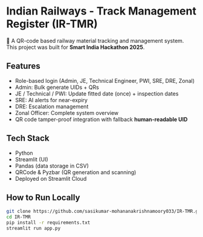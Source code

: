 # Indian Railways - Track Management Register (IR-TMR)

🚉 A QR-code based railway material tracking and management system.  
This project was built for **Smart India Hackathon 2025**.

## Features
- Role-based login (Admin, JE, Technical Engineer, PWI, SRE, DRE, Zonal)
- Admin: Bulk generate UIDs + QRs
- JE / Technical / PWI: Update fitted date (once) + inspection dates
- SRE: AI alerts for near-expiry
- DRE: Escalation management
- Zonal Officer: Complete system overview
- QR code tamper-proof integration with fallback **human-readable UID**

## Tech Stack
- Python
- Streamlit (UI)
- Pandas (data storage in CSV)
- QRCode & Pyzbar (QR generation and scanning)
- Deployed on Streamlit Cloud

## How to Run Locally
```bash
git clone https://github.com/sasikumar-mohananakrishnamoory033/IR-TMR.git
cd IR-TMR
pip install -r requirements.txt
streamlit run app.py

